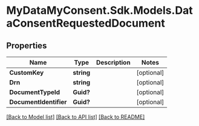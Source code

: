 # MyDataMyConsent.Sdk.Models.DataConsentRequestedDocument

## Properties

Name | Type | Description | Notes
------------ | ------------- | ------------- | -------------
**CustomKey** | **string** |  | [optional] 
**Drn** | **string** |  | [optional] 
**DocumentTypeId** | **Guid?** |  | [optional] 
**DocumentIdentifier** | **Guid?** |  | [optional] 

[[Back to Model list]](../README.md#documentation-for-models) [[Back to API list]](../README.md#documentation-for-api-endpoints) [[Back to README]](../README.md)

